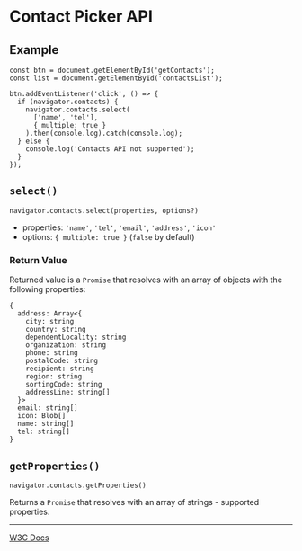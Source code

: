 # Contact Picker API

## Example

```
const btn = document.getElementById('getContacts');
const list = document.getElementById('contactsList');

btn.addEventListener('click', () => {
  if (navigator.contacts) {
    navigator.contacts.select(
      ['name', 'tel'],
      { multiple: true }
    ).then(console.log).catch(console.log);
  } else {
    console.log('Contacts API not supported');
  }
});
```

## `select()`

```
navigator.contacts.select(properties, options?)
```

- properties: `'name'`, `'tel'`, `'email'`, `'address'`, `'icon'`
- options: `{ multiple: true }` (`false` by default)

### Return Value

Returned value is a `Promise` that resolves with an array of objects with the following properties:

```
{
  address: Array<{
    city: string
    country: string
    dependentLocality: string
    organization: string
    phone: string
    postalCode: string
    recipient: string
    region: string
    sortingCode: string
    addressLine: string[]
  }>
  email: string[]
  icon: Blob[]
  name: string[]
  tel: string[]
}
```

## `getProperties()`

```
navigator.contacts.getProperties()
```

Returns a `Promise` that resolves with an array of strings - supported properties.

----

[W3C Docs](https://w3c.github.io/contact-api/spec)